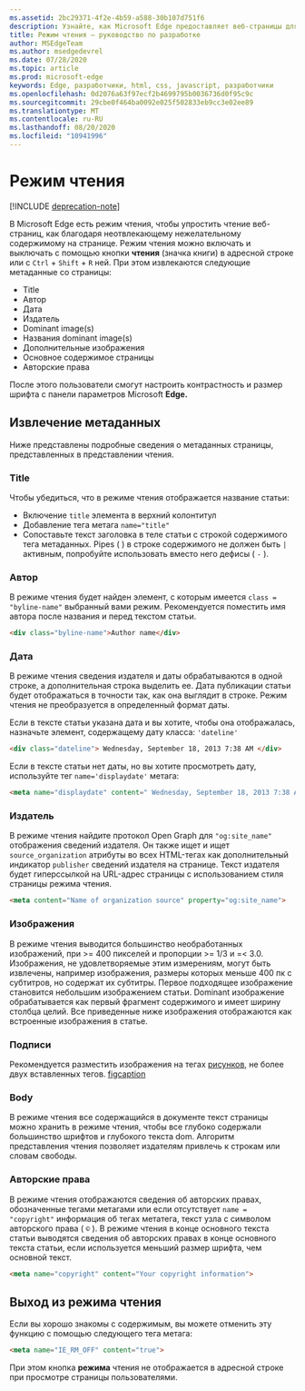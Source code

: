 ```yaml
---
ms.assetid: 2bc29371-4f2e-4b59-a588-30b107d751f6
description: Узнайте, как Microsoft Edge предоставляет веб-страницы для чтения веб-страниц, чтобы разрешить чтение веб-страниц.
title: Режим чтения — руководство по разработке
author: MSEdgeTeam
ms.author: msedgedevrel
ms.date: 07/28/2020
ms.topic: article
ms.prod: microsoft-edge
keywords: Edge, разработчики, html, css, javascript, разработчики
ms.openlocfilehash: 0d2076a63f97ecf2b4699795b0036736d0f95c9c
ms.sourcegitcommit: 29cbe0f464ba0092e025f502833eb9cc3e02ee89
ms.translationtype: MT
ms.contentlocale: ru-RU
ms.lasthandoff: 08/20/2020
ms.locfileid: "10941996"
---
```

# Режим чтения  

[!INCLUDE [deprecation-note](../../includes/legacy-edge-note.md)]  

В Microsoft Edge есть режим чтения, чтобы упростить чтение веб-страниц, как благодаря неотвлекающему нежелательному содержимому на странице.  Режим чтения можно включать и выключать с помощью кнопки **чтения** \(значка книги\) в адресной строке или с `Ctrl` + `Shift` + `R` ней.  При этом извлекаются следующие метаданные со страницы:  

*   Title
*   Автор
*   Дата
*   Издатель
*   Dominant image\(s\)
*   Названия dominant image\(s\)
*   Дополнительные изображения
*   Основное содержимое страницы
*   Авторские права

После этого пользователи смогут настроить контрастность и размер шрифта с панели параметров Microsoft **Edge.**  

## Извлечение метаданных  

Ниже представлены подробные сведения о метаданных страницы, представленных в представлении чтения.  

### Title  

Чтобы убедиться, что в режиме чтения отображается название статьи:  

*   Включение `title` элемента в верхний колонтитул  
*   Добавление тега метага `name="title"`  
*   Сопоставьте текст заголовка в теле статьи с строкой содержимого тега метаданных.  Pipes \( \) в строке содержимого не должен быть `|` активным, попробуйте использовать вместо него дефисы \( `-` \).  

### Автор  

В режиме чтения будет найден элемент, с которым имеется `class = "byline-name"` выбранный вами режим.  Рекомендуется поместить имя автора после названия и перед текстом статьи.  

```html
<div class="byline-name">Author name</div>
```  

### Дата  

В режиме чтения сведения издателя и даты обрабатываются в одной строке, а дополнительная строка выделить ее.  Дата публикации статьи будет отображаться в точности так, как она выглядит в строке.  Режим чтения не преобразуется в определенный формат даты.  

Если в тексте статьи указана дата и вы хотите, чтобы она отображалась, назначьте элемент, содержащему дату класса: `'dateline'`  

```html
<div class="dateline"> Wednesday, September 18, 2013 7:38 AM </div>
```  

Если в тексте статьи нет даты, но вы хотите просмотреть дату, используйте тег `name='displaydate'` метага:  

```html
<meta name="displaydate" content=" Wednesday, September 18, 2013 7:38 AM ">
```  

### Издатель  

В режиме чтения найдите протокол Open Graph для `"og:site_name"` отображения сведений издателя.  Он также ищет и ищет `source_organization` атрибуты во всех HTML-тегах как дополнительный индикатор `publisher` сведений издателя на странице.  Текст издателя будет гиперссылкой на URL-адрес страницы с использованием стиля страницы режима чтения.  

```html
<meta content="Name of organization source" property="og:site_name">
```  

### Изображения  

В режиме чтения выводится большинство необработанных изображений, при >= 400 пикселей и пропорции >= 1/3 и =< 3.0.  Изображения, не удовлетворяемые этим измерениям, могут быть извлечены, например изображения, размеры которых меньше 400 пк с субтитров, но содержат их субтитры.  Первое подходящее изображение становится небольшим изображением статьи.  Dominant изображение обрабатывается как первый фрагмент содержимого и имеет ширину столбца целий.  Все приведенные ниже изображения отображаются как встроенные изображения в статье.  

### Подписи  

Рекомендуется разместить изображения на тегах [рисунков,](https://developer.mozilla.org/docs/Web/HTML/Element/figure) не более двух вставленных тегов. [figcaption](https://developer.mozilla.org/docs/Web/HTML/Element/figcaption)  

### Body  

В режиме чтения все содержащийся в документе текст страницы можно хранить в режиме чтения, чтобы все глубоко содержали большинство шрифтов и глубокого текста dom.  Алгоритм представления чтения позволяет издателям привлечь к строкам или словам свободы.  

### Авторские права  

В режиме чтения отображаются сведения об авторских правах, обозначенные тегами метагами или если отсутствует `name = "copyright"` информация об тегах метатега, текст узла с символом авторского права \( `©` \).  В режиме чтения в конце основного текста статьи выводятся сведения об авторских правах в конце основного текста статьи, если используется меньший размер шрифта, чем основной текст.  

```html
<meta name="copyright" content="Your copyright information">
```  

## Выход из режима чтения  

Если вы хорошо знакомы с содержимым, вы можете отменить эту функцию с помощью следующего тега метага:  

```html
<meta name="IE_RM_OFF" content="true">
```  

При этом кнопка **режима** чтения не отображается в адресной строке при просмотре страницы пользователями.  
